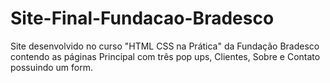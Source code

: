 # Site-Final-Fundacao-Bradesco
Site desenvolvido no curso "HTML CSS na Prática" da Fundação Bradesco contendo as páginas Principal com três pop ups, Clientes, Sobre e Contato possuindo um form.
